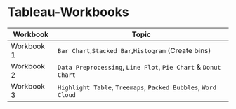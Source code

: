 # Tableau-Workbooks

| Workbook  | Topic |
| ------------- | ------------- |
| Workbook 1  | `Bar Chart`,`Stacked Bar`,`Histogram` (Create bins)  |
| Workbook 2  | `Data Preprocessing`, `Line Plot`, `Pie Chart` & `Donut Chart` |
| Workbook 3  | `Highlight Table`, `Treemaps`, `Packed Bubbles`, `Word Cloud` |

 
